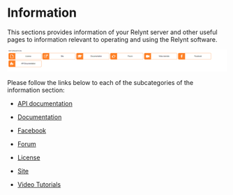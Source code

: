 Information
=============

This sections provides information of your Relynt server and other useful pages to information relevant to operating and using the Relynt software.

![Information](information1.png)

Please follow the links below to each of the subcategories of the information section:

* [API documentation](administration/information/api_documentation/api_documentation.md)

* [Documentation](administration/information/documentation/documentation.md)

* [Facebook](administration/information/facebook/facebook.md)

* [Forum](administration/information/forum/forum.md)

* [License](administration/information/license/license.md)

* [Site](administration/information/site/site.md)

* [Video Tutorials](administration/information/video_tutorials/video_tutorials.md)
